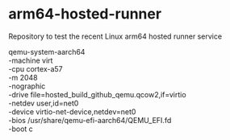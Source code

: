 # arm64-hosted-runner
Repository to test the recent Linux arm64 hosted runner service


  
qemu-system-aarch64 \
  -machine virt \
  -cpu cortex-a57 \
  -m 2048 \
  -nographic \
  -drive file=hosted_build_github_qemu.qcow2,if=virtio \
  -netdev user,id=net0 \
  -device virtio-net-device,netdev=net0 \
  -bios /usr/share/qemu-efi-aarch64/QEMU_EFI.fd \
  -boot c

